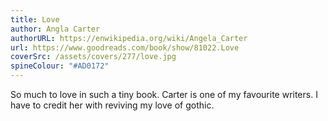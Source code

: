 ```yaml
---
title: Love
author: Angla Carter
authorURL: https://enwikipedia.org/wiki/Angela_Carter
url: https://www.goodreads.com/book/show/81022.Love
coverSrc: /assets/covers/277/love.jpg
spineColour: "#AD0172"
---
```


So much to love in such a tiny book. Carter is one of my favourite writers. I have to credit her with reviving my love of gothic.
